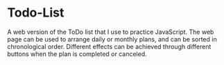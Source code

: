 # Todo-List
A web version of the ToDo list that I use to practice JavaScript. The web page can be used to arrange daily or monthly plans, and can be sorted in chronological order. Different effects can be achieved through different buttons when the plan is completed or canceled.
